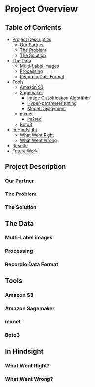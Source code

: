 # Project Overview

## Table of Contents
- [Project Description]()
  - [Our Partner]()
  - [The Problem]()
  - [The Solution]()
- [The Data]()
  - [Multi-Label Images]()
  - [Processing]()
  - [Recordio Data Format]()
- [Tools]()
  - [Amazon S3]()
  - [Sagemaker]()
    - [Image Classification Algorithm]()
    - [Hyper-parameter tuning]()
    - [Model Deployment]()
  - [mxnet]()
    - [im2rec]()
  - [Boto3]()
- [In Hindsight]()
  - [What Went Right]()
  - [What Went Wrong]()
- [Results]()
- [Future Work]()

## Project Description
### Our Partner
### The Problem
### The Solution

## The Data
### Multi-Label images
### Processing
### Recordio Data Format

## Tools
### Amazon S3
### Amazon Sagemaker
### mxnet
### Boto3

## In Hindsight
### What Went Right?
### What Went Wrong?
